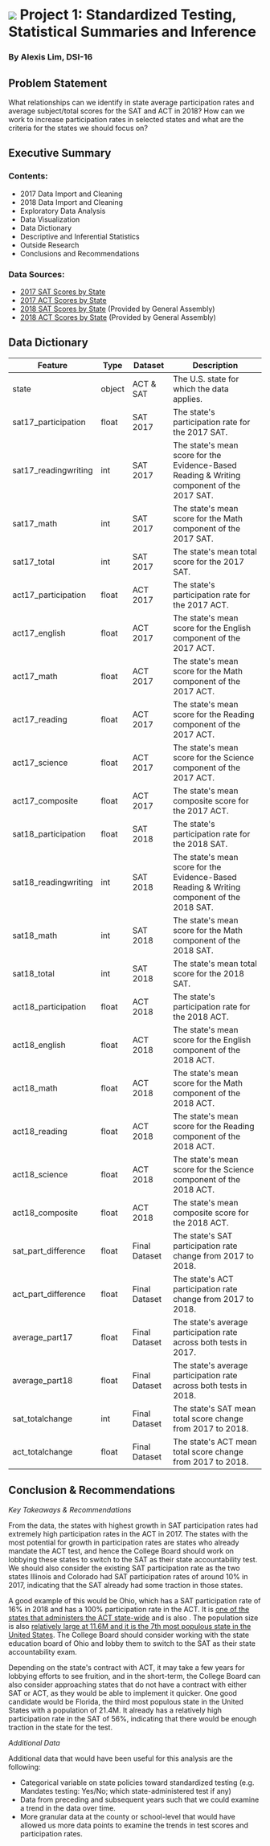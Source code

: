 # ![](https://ga-dash.s3.amazonaws.com/production/assets/logo-9f88ae6c9c3871690e33280fcf557f33.png) Project 1: Standardized Testing, Statistical Summaries and Inference

### By Alexis Lim, DSI-16

## Problem Statement

What relationships can we identify in state average participation rates and average subject/total scores for the SAT and ACT in 2018? How can we work to increase participation rates in selected states and what are the criteria for the states we should focus on?

## Executive Summary

### Contents:
- 2017 Data Import and Cleaning
- 2018 Data Import and Cleaning
- Exploratory Data Analysis
- Data Visualization
- Data Dictionary
- Descriptive and Inferential Statistics
- Outside Research
- Conclusions and Recommendations

### Data Sources:
- [2017 SAT Scores by State](https://blog.collegevine.com/here-are-the-average-sat-scores-by-state/)
- [2017 ACT Scores by State](https://www.act.org/content/dam/act/unsecured/documents/cccr2017/ACT_2017-Average_Scores_by_State.pdf)
- [2018 SAT Scores by State](https://git.generalassemb.ly/dsi-sg-16/classes/blob/master/Project1234/project_1/data/sat_2018.csv) (Provided by General Assembly)
- [2018 ACT Scores by State](https://git.generalassemb.ly/dsi-sg-16/classes/blob/master/Project1234/project_1/data/act_2018_updated.csv) (Provided by General Assembly)

## Data Dictionary

|Feature|Type|Dataset|Description|
|---|---|---|---|
|state|object|ACT & SAT|The U.S. state for which the data applies.|
|sat17_participation|float|SAT 2017|The state's participation rate for the 2017 SAT.|
|sat17_readingwriting|int|SAT 2017|The state's mean score for the Evidence-Based Reading & Writing component of the 2017 SAT.|
|sat17_math|int|SAT 2017|The state's mean score for the Math component of the 2017 SAT.|
|sat17_total|int|SAT 2017|The state's mean total score for the 2017 SAT.|
|act17_participation|float|ACT 2017|The state's participation rate for the 2017 ACT.|
|act17_english|float|ACT 2017|The state's mean score for the English component of the 2017 ACT.|
|act17_math|float|ACT 2017|The state's mean score for the Math component of the 2017 ACT.|
|act17_reading|float|ACT 2017|The state's mean score for the Reading component of the 2017 ACT.|
|act17_science|float|ACT 2017|The state's mean score for the Science component of the 2017 ACT.|
|act17_composite|float|ACT 2017|The state's mean composite score for the 2017 ACT.|
|sat18_participation|float|SAT 2018|The state's participation rate for the 2018 SAT.|
|sat18_readingwriting|int|SAT 2018|The state's mean score for the Evidence-Based Reading & Writing component of the 2018 SAT.|
|sat18_math|int|SAT 2018|The state's mean score for the Math component of the 2018 SAT.|
|sat18_total|int|SAT 2018|The state's mean total score for the 2018 SAT.|
|act18_participation|float|ACT 2018|The state's participation rate for the 2018 ACT.|
|act18_english|float|ACT 2018|The state's mean score for the English component of the 2018 ACT.|
|act18_math|float|ACT 2018|The state's mean score for the Math component of the 2018 ACT.|
|act18_reading|float|ACT 2018|The state's mean score for the Reading component of the 2018 ACT.|
|act18_science|float|ACT 2018|The state's mean score for the Science component of the 2018 ACT.|
|act18_composite|float|ACT 2018|The state's mean composite score for the 2018 ACT.|
|sat_part_difference|float|Final Dataset|The state's SAT participation rate change from 2017 to 2018.|
|act_part_difference|float|Final Dataset|The state's ACT participation rate change from 2017 to 2018.|
|average_part17|float|Final Dataset|The state's average participation rate across both tests in 2017.|
|average_part18|float|Final Dataset|The state's average participation rate across both tests in 2018.|
|sat_totalchange|int|Final Dataset|The state's SAT mean total score change from 2017 to 2018.|
|act_totalchange|float|Final Dataset|The state's ACT mean total score change from 2017 to 2018.|

## Conclusion & Recommendations

*Key Takeaways & Recommendations*

From the data, the states with highest growth in SAT participation rates had extremely high participation rates in the ACT in 2017. The states with the most potential for growth in participation rates are states who already mandate the ACT test, and hence the College Board should work on lobbying these states to switch to the SAT as their state accountability test. We should also consider the existing SAT participation rate as the two states Illinois and Colorado had SAT participation rates of around 10% in 2017, indicating that the SAT already had some traction in those states.

A good example of this would be Ohio, which has a SAT participation rate of 16% in 2018 and has a 100% participation rate in the ACT. It is [one of the states that administers the ACT state-wide](https://www.testive.com/state-sat-act/) and is also . The population size is also [relatively large at 11.6M and it is the 7th most populous state in the United States](https://www2.census.gov/programs-surveys/popest/tables/2010-2019/state/totals/nst-est2019-01.xlsx?#).
The College Board should consider working with the state education board of Ohio and lobby them to switch to the SAT as their state accountability exam.

Depending on the state's contract with ACT, it may take a few years for lobbying efforts to see fruition, and in the short-term, the College Board can also consider approaching states that do not have a contract with either SAT or ACT, as they would be able to implement it quicker. One good candidate would be Florida, the third most populous state in the United States with a population of 21.4M. It already has a relatively high participation rate in the SAT of 56%, indicating that there would be enough traction in the state for the test.


*Additional Data*

Additional data that would have been useful for this analysis are the following:
- Categorical variable on state policies toward standardized testing (e.g. Mandates testing: Yes/No; which state-administered test if any)
- Data from preceding and subsequent years such that we could examine a trend in the data over time.
- More granular data at the county or school-level that would have allowed us more data points to examine the trends in test scores and participation rates.
